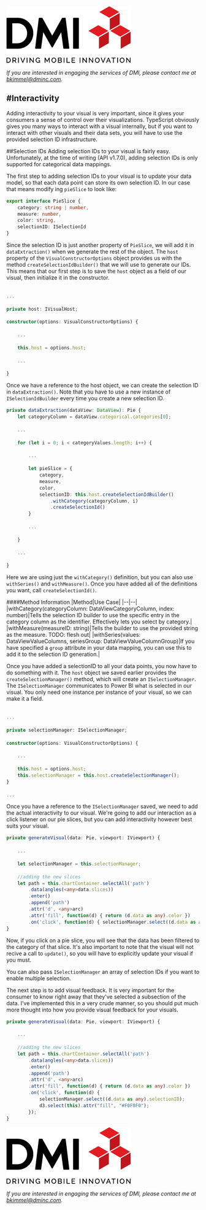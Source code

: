 [![DMI Logo](/img/DMI_Logo.png)](https://dminc.com/)

_If you are interested in engaging the services of DMI, please contact me at [bkimmel@dminc.com](mailto:bkimmel@dminc.com)._

#Interactivity
---
Adding interactivity to your visual is very important, since it gives your consumers a sense of control over their visualizations. TypeScript obviously gives you many ways to interact with a visual internally, but if you want to interact with other visuals and their data sets, you will have to use the provided selection ID infrastructure.

##Selection IDs
Adding selection IDs to your visual is fairly easy. Unfortunately, at the time of writing (API v1.7.0), adding selection IDs is only supported for categorical data mappings.

The first step to adding selection IDs to your visual is to update your data model, so that each data point can store its own selection ID. In our case that means modify ing `pieSlice` to look like:

```typescript
export interface PieSlice {
    category: string | number,
    measure: number,
    color: string,
    selectionID: ISelectionId
}
```

Since the selection ID is just another property of `PieSlice`, we will add it in `dataExtraction()` when we generate the rest of the object. The `host` property of the `VisualConstructorOptions` object provides us with the method `createSelectionIdBuilder()` that we will use to generate our IDs. This means that our first step is to save the `host` object as a field of our visual, then initialize it in the constructor.

```typescript

...

private host: IVisualHost;

constructor(options: VisualConstructorOptions) {

    ...

    this.host = options.host;

    ...

}
```

Once we have a reference to the host object, we can create the selection ID in `dataExtraction()`. Note that you have to use a new instance of `ISelectionIdBuilder` every time you create a new selection ID.

```typescript
private dataExtraction(dataView: DataView): Pie {
    let categoryColumn = dataView.categorical.categories[0];

    ...

    for (let i = 0; i < categoryValues.length; i++) {

        ...

        let pieSlice = {
            category,
            measure,
            color,
            selectionID: this.host.createSelectionIdBuilder()
                .withCategory(categoryColumn, i)
                .createSelectionId()
        }

        ...

    }

    ...

}
```

Here we are using just the `withCategory()` definition, but you can also use `withSeries()` and `withMeasure()`. Once you have added all of the definitions you want, call `createSelectionId()`.

####Method Information
|Method|Use Case|
|--|--|
|withCategory(categoryColumn: DataViewCategoryColumn, index: number)|Tells the selection ID builder to use the specific entry in the category column as the identifier. Effectively lets you select by category.|
|withMeasure(measureID: string)|Tells the builder to use the provided string as the measure. TODO: flesh out|
|withSeries(values: DataViewValueColumns, seriesGroup: DataViewValueColumnGroup)|If you have specified a `group` attribute in your data mapping, you can use this to add it to the selection ID generation.|

Once you have added a selectionID to all your data points, you now have to do something with it. The `host` object we saved earlier provides the `createSelectionManager()` method, which will create an `ISelectionManager`. The `ISelectionManager` communicates to Power BI what is selected in our visual. You only need one instance per instance of your visual, so we can make it a field.

```typescript

...

private selectionManager: ISelectionManager;

constructor(options: VisualConstructorOptions) {

    ...

    this.host = options.host;
    this.selectionManager = this.host.createSelectionManager();
}

...

```

Once you have a reference to the `ISelectionManager` saved, we need to add the actual interactivity to our visual. We're going to add our interaction as a click listener on our pie slices, but you can add interactivity however best suits your visual.

```typescript
private generateVisual(data: Pie, viewport: IViewport) {

    ...

    let selectionManager = this.selectionManager;

    //adding the new slices
    let path = this.chartContainer.selectAll('path')
        .data(angles(<any>data.slices))
        .enter()
        .append('path')
        .attr('d', <any>arc)
        .attr('fill', function(d) { return (d.data as any).color })
        .on('click', function(d) { selectionManager.select((d.data as any).selectionID) });
}
```

Now, if you click on a pie slice, you will see that the data has been filtered to the category of that slice. It's also important to note that the visual will not recive a call to `update()`, so you will have to explicitly update your visual if you must.

You can also pass `ISelectionManager` an array of selection IDs if you want to enable multiple selection.

The next step is to add visual feedback. It is very important for the consumer to know right away that they've selected a subsection of the data. I've implemented this in a very crude manner, so you should put much more thought into how you provide visual feedback for your visuals.

```typescript
private generateVisual(data: Pie, viewport: IViewport) {

    ...

    //adding the new slices
    let path = this.chartContainer.selectAll('path')
        .data(angles(<any>data.slices))
        .enter()
        .append('path')
        .attr('d', <any>arc)
        .attr('fill', function(d) { return (d.data as any).color })
        .on('click', function(d) {
            selectionManager.select((d.data as any).selectionID);
            d3.select(this).attr("fill", "#F0F0F0");
        });
}
```

[![DMI Logo](/img/DMI_Logo.png)](https://dminc.com/)

_If you are interested in engaging the services of DMI, please contact me at [bkimmel@dminc.com](mailto:bkimmel@dminc.com)._

